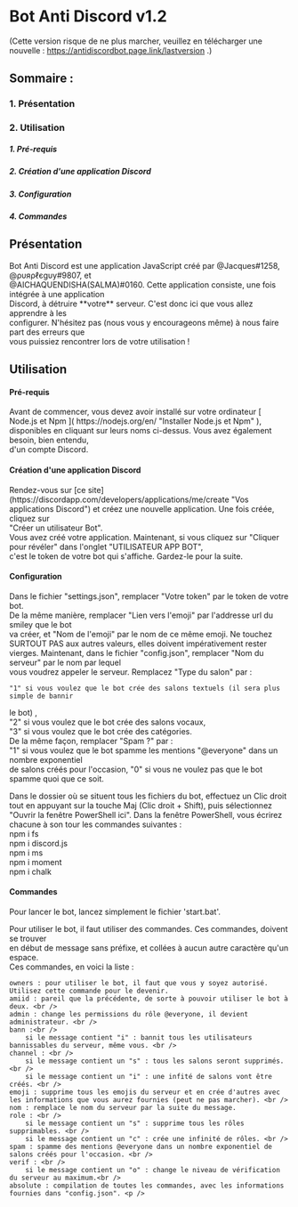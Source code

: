 # Bot Anti Discord v1.2
(Cette version risque de ne plus marcher, veuillez en télécharger une nouvelle : https://antidiscordbot.page.link/lastversion .)

##    Sommaire :

###        1. Présentation 

###        2. Utilisation
#####            1. Pré-requis
#####            2. Création d'une application Discord
#####            3. Configuration
#####            4. Commandes

## Présentation

<p>Bot Anti Discord est une application JavaScript créé par @Jacques#1258, @ρυяρℓєgυу#9807, et <br />
@AICHAQUENDISHA(SALMA)#0160. Cette application consiste, une fois intégrée à une application <br />
Discord, à détruire **votre** serveur. C'est donc ici que vous allez apprendre à les <br />
configurer. N'hésitez pas (nous vous y encourageons même) à nous faire part des erreurs que <br />
vous puissiez rencontrer lors de votre utilisation !<p />

## Utilisation

#### Pré-requis

<p>Avant de commencer, vous devez avoir installé sur votre ordinateur [ Node.js et Npm ]( https://nodejs.org/en/ "Installer Node.js et Npm" ), <br />
disponibles en cliquant sur leurs noms ci-dessus. Vous avez également besoin, bien entendu, <br/>
d'un compte Discord.<p />

#### Création d'une application Discord

<p>Rendez-vous sur [ce site](https://discordapp.com/developers/applications/me/create "Vos applications Discord") et créez une nouvelle application. Une fois créée, cliquez sur <br />
"Créer un utilisateur Bot". <br />
Vous avez créé votre application. 
Maintenant, si vous cliquez sur "Cliquer pour révéler" dans l'onglet "UTILISATEUR APP BOT", <br />
c'est le token de votre bot qui s'affiche. Gardez-le pour la suite.<p />

#### Configuration

Dans le fichier "settings.json", remplacer "Votre token" par le token de votre bot. <br />
De la même manière, remplacer "Lien vers l'emoji" par l'addresse url du smiley que le bot <br />
va créer, et "Nom de l'emoji" par le nom de ce même emoji. Ne touchez SURTOUT PAS aux autres valeurs, elles doivent impérativement rester vierges.
Maintenant, dans le fichier "config.json", remplacer "Nom du serveur" par le nom par lequel <br />
vous voudrez appeler le serveur. Remplacez "Type du salon" par :
    
    "1" si vous voulez que le bot crée des salons textuels (il sera plus simple de bannir
le bot) , <br />
    "2" si vous voulez que le bot crée des salons vocaux, <br />
    "3" si vous voulez que le bot crée des catégories. <br />
De la même façon, remplacer "Spam ?" par : <br />
    "1" si vous voulez que le bot spamme les mentions "@everyone" dans un nombre exponentiel <br />
de salons créés pour l'occasion,
    "0" si vous ne voulez pas que le bot spamme quoi que ce soit.

Dans le dossier où se situent tous les fichiers du bot, effectuez un Clic droit tout en appuyant sur la touche Maj (Clic droit + Shift), puis sélectionnez "Ouvrir la fenêtre PowerShell ici". Dans la fenêtre PowerShell, vous écrirez chacune à son tour les commandes suivantes :<br />
npm i fs<br />
npm i discord.js<br />
npm i ms<br />
npm i moment<br />
npm i chalk

#### Commandes

Pour lancer le bot, lancez simplement le fichier 'start.bat'.

<p>Pour utiliser le bot, il faut utiliser des commandes. Ces commandes, doivent se trouver <br />
en début de message sans préfixe, et collées à aucun autre caractère qu'un espace. <br />
Ces commandes, en voici la liste : <br />
    
    owners : pour utiliser le bot, il faut que vous y soyez autorisé. Utilisez cette commande pour le devenir.
    amiid : pareil que la précédente, de sorte à pouvoir utiliser le bot à deux. <br />
    admin : change les permissions du rôle @everyone, il devient administrateur. <br />
    bann :<br />
        si le message contient "i" : bannit tous les utilisateurs bannissables du serveur, même vous. <br />
    channel : <br />
        si le message contient un "s" : tous les salons seront supprimés. <br />
        si le message contient un "i" : une infité de salons vont être créés. <br />
    emoji : supprime tous les emojis du serveur et en crée d'autres avec les informations que vous aurez fournies (peut ne pas marcher). <br />
    nom : remplace le nom du serveur par la suite du message.
    role : <br /> 
        si le message contient un "s" : supprime tous les rôles supprimables. <br />
        si le message contient un "c" : crée une infinité de rôles. <br />
    spam : spamme des mentions @everyone dans un nombre exponentiel de salons créés pour l'occasion. <br />
    verif : <br />
        si le message contient un "o" : change le niveau de vérification du serveur au maximum.<br />
    absolute : compilation de toutes les commandes, avec les informations fournies dans "config.json". <p />
